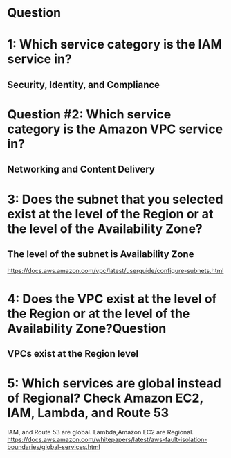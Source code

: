 # Question 
# 1: Which service category is the IAM service in? 
## Security, Identity, and Compliance

# Question #2: Which service category is the Amazon VPC service in?
## Networking and Content Delivery

 # 3: Does the subnet that you selected exist at the level of the Region or at the level of the Availability Zone?

## The level of the subnet is Availability Zone
https://docs.aws.amazon.com/vpc/latest/userguide/configure-subnets.html

# 4: Does the VPC exist at the level of the Region or at the level of the Availability Zone?Question 

## VPCs exist at the Region level

# 5: Which services are global instead of Regional? Check Amazon EC2, IAM, Lambda, and Route 53
IAM, and Route 53 are global.
Lambda,Amazon EC2 are Regional.
https://docs.aws.amazon.com/whitepapers/latest/aws-fault-isolation-boundaries/global-services.html

